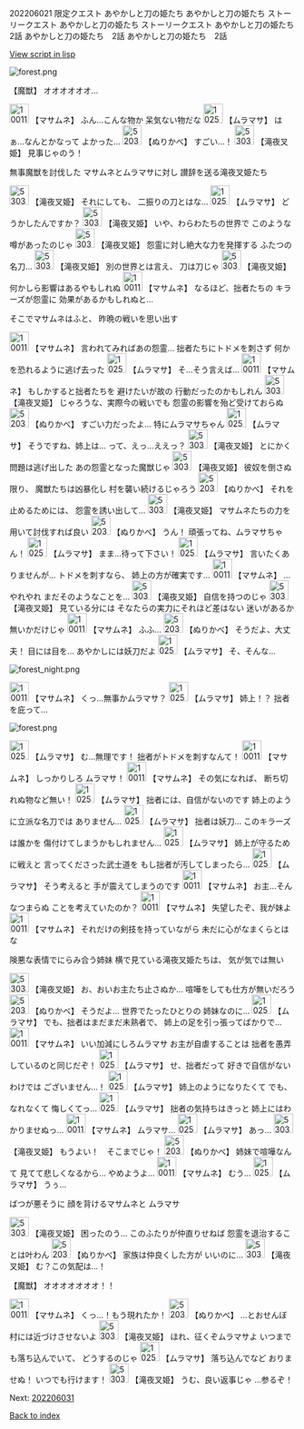 202206021 限定クエスト あやかしと刀の姫たち あやかしと刀の姫たち ストーリークエスト あやかしと刀の姫たち ストーリークエスト あやかしと刀の姫たち　2話 あやかしと刀の姫たち　2話 あやかしと刀の姫たち　2話

[View script in lisp](../scripts/202206021.txt)

![forest.png](../images/backgrounds/forest.png)

【魔獣】
オオオオオオ…

<img src="../images/units/100111.png" alt="100111.png" height="34"/>
【マサムネ】
ふん…こんな物か
呆気ない物だな

<img src="../images/units/102511.png" alt="102511.png" height="34"/>
【ムラマサ】
はぁ…なんとかなって
よかった…

<img src="../images/units/5203311.png" alt="5203311.png" height="34"/>
【ぬりかべ】
すごい…！

<img src="../images/units/5303811.png" alt="5303811.png" height="34"/>
【滝夜叉姫】
見事じゃのう！

無事魔獣を討伐した
マサムネとムラマサに対し
讃辞を送る滝夜叉姫たち

<img src="../images/units/5303811.png" alt="5303811.png" height="34"/>
【滝夜叉姫】
それにしても、
二振りの刀とはな…

<img src="../images/units/102511.png" alt="102511.png" height="34"/>
【ムラマサ】
どうかしたんですか？

<img src="../images/units/5303811.png" alt="5303811.png" height="34"/>
【滝夜叉姫】
いや、わらわたちの世界で
このような噂があったのじゃ

<img src="../images/units/5303811.png" alt="5303811.png" height="34"/>
【滝夜叉姫】
怨霊に対し絶大な力を発揮する
ふたつの名刀…

<img src="../images/units/5303811.png" alt="5303811.png" height="34"/>
【滝夜叉姫】
別の世界とは言え、
刀は刀じゃ

<img src="../images/units/5303811.png" alt="5303811.png" height="34"/>
【滝夜叉姫】
何かしら影響はあるやもしれぬ

<img src="../images/units/100111.png" alt="100111.png" height="34"/>
【マサムネ】
なるほど、拙者たちの
キラーズが怨霊に
効果があるかもしれぬと…

そこでマサムネはふと、
昨晩の戦いを思い出す

<img src="../images/units/100111.png" alt="100111.png" height="34"/>
【マサムネ】
言われてみればあの怨霊…
拙者たちにトドメを刺さず
何かを恐れるように逃げ去った

<img src="../images/units/102511.png" alt="102511.png" height="34"/>
【ムラマサ】
そ…そう言えば…

<img src="../images/units/100111.png" alt="100111.png" height="34"/>
【マサムネ】
もしかすると拙者たちを
避けたいが故の
行動だったのかもしれん

<img src="../images/units/5303811.png" alt="5303811.png" height="34"/>
【滝夜叉姫】
じゃろうな、実際今の戦いでも
怨霊の影響を殆ど受けておらぬ

<img src="../images/units/5203311.png" alt="5203311.png" height="34"/>
【ぬりかべ】
すごい力だったよ…
特にムラマサちゃん

<img src="../images/units/102511.png" alt="102511.png" height="34"/>
【ムラマサ】
そうですね、姉上は…
って、えっ…ええっ？

<img src="../images/units/5303811.png" alt="5303811.png" height="34"/>
【滝夜叉姫】
とにかく問題は逃げ出した
あの怨霊となった魔獣じゃ

<img src="../images/units/5303811.png" alt="5303811.png" height="34"/>
【滝夜叉姫】
彼奴を倒さぬ限り、
魔獣たちは凶暴化し
村を襲い続けるじゃろう

<img src="../images/units/5203311.png" alt="5203311.png" height="34"/>
【ぬりかべ】
それを止めるためには、
怨霊を誘い出して…

<img src="../images/units/5303811.png" alt="5303811.png" height="34"/>
【滝夜叉姫】
マサムネたちの力を
用いて討伐すれば良い

<img src="../images/units/5203311.png" alt="5203311.png" height="34"/>
【ぬりかべ】
うん！
頑張ってね、ムラマサちゃん！

<img src="../images/units/102511.png" alt="102511.png" height="34"/>
【ムラマサ】
まま…待って下さい！

<img src="../images/units/102511.png" alt="102511.png" height="34"/>
【ムラマサ】
言いたくありませんが…
トドメを刺すなら、
姉上の方が確実です…

<img src="../images/units/100111.png" alt="100111.png" height="34"/>
【マサムネ】
…やれやれ
まだそのようなことを…

<img src="../images/units/5303811.png" alt="5303811.png" height="34"/>
【滝夜叉姫】
自信を持つのじゃ

<img src="../images/units/5303811.png" alt="5303811.png" height="34"/>
【滝夜叉姫】
見ている分には
そなたらの実力にそれほど差はない
迷いがあるか無いかだけじゃ

<img src="../images/units/100111.png" alt="100111.png" height="34"/>
【マサムネ】
ふふ…

<img src="../images/units/5203311.png" alt="5203311.png" height="34"/>
【ぬりかべ】
そうだよ、大丈夫！
目には目を…
あやかしには妖刀だよ

<img src="../images/units/102511.png" alt="102511.png" height="34"/>
【ムラマサ】
そ、そんな…

![forest_night.png](../images/backgrounds/forest_night.png)

<img src="../images/units/100111.png" alt="100111.png" height="34"/>
【マサムネ】
くっ…無事かムラマサ？

<img src="../images/units/102511.png" alt="102511.png" height="34"/>
【ムラマサ】
姉上！？
拙者を庇って…

![forest.png](../images/backgrounds/forest.png)

<img src="../images/units/102511.png" alt="102511.png" height="34"/>
【ムラマサ】
む…無理です！
拙者がトドメを刺すなんて！

<img src="../images/units/100111.png" alt="100111.png" height="34"/>
【マサムネ】
しっかりしろ
ムラマサ！

<img src="../images/units/100111.png" alt="100111.png" height="34"/>
【マサムネ】
その気になれば、
断ち切れぬ物など無い！

<img src="../images/units/102511.png" alt="102511.png" height="34"/>
【ムラマサ】
拙者には、自信がないのです
姉上のように立派な名刀では
ありません…

<img src="../images/units/102511.png" alt="102511.png" height="34"/>
【ムラマサ】
拙者は妖刀…
このキラーズは誰かを
傷付けてしまうかもしれません…

<img src="../images/units/102511.png" alt="102511.png" height="34"/>
【ムラマサ】
姉上が守るために戦えと
言ってくださった武士道を
もし拙者が汚してしまったら…

<img src="../images/units/102511.png" alt="102511.png" height="34"/>
【ムラマサ】
そう考えると
手が震えてしまうのです

<img src="../images/units/100111.png" alt="100111.png" height="34"/>
【マサムネ】
お主…そんなつまらぬ
ことを考えていたのか？

<img src="../images/units/100111.png" alt="100111.png" height="34"/>
【マサムネ】
失望したぞ、我が妹よ

<img src="../images/units/100111.png" alt="100111.png" height="34"/>
【マサムネ】
それだけの剣技を持っていながら
未だに心がなまくらとはな

険悪な表情でにらみ合う姉妹
横で見ている滝夜叉姫たちは、
気が気では無い

<img src="../images/units/5303811.png" alt="5303811.png" height="34"/>
【滝夜叉姫】
お、おいお主たち止さぬか…
喧嘩をしても仕方が無いだろう

<img src="../images/units/5203311.png" alt="5203311.png" height="34"/>
【ぬりかべ】
そうだよ…
世界でたったひとりの
姉妹なのに…

<img src="../images/units/102511.png" alt="102511.png" height="34"/>
【ムラマサ】
でも、拙者はまだまだ未熟者で、
姉上の足を引っ張ってばかりで…

<img src="../images/units/100111.png" alt="100111.png" height="34"/>
【マサムネ】
いい加減にしろムラマサ
お主が自虐することは
拙者を愚弄しているのと同じだぞ！

<img src="../images/units/102511.png" alt="102511.png" height="34"/>
【ムラマサ】
せ、拙者だって
好きで自信がないわけでは
ございません…！

<img src="../images/units/102511.png" alt="102511.png" height="34"/>
【ムラマサ】
姉上のようになりたくて
でも、なれなくて
悔しくてっ…

<img src="../images/units/102511.png" alt="102511.png" height="34"/>
【ムラマサ】
拙者の気持ちはきっと
姉上にはわかりませぬっ…

<img src="../images/units/100111.png" alt="100111.png" height="34"/>
【マサムネ】
ムラマサ…

<img src="../images/units/102511.png" alt="102511.png" height="34"/>
【ムラマサ】
あっ…

<img src="../images/units/5303811.png" alt="5303811.png" height="34"/>
【滝夜叉姫】
もうよい！　そこまでじゃ！

<img src="../images/units/5203311.png" alt="5203311.png" height="34"/>
【ぬりかべ】
姉妹で喧嘩なんて
見てて悲しくなるから…
やめようよ…

<img src="../images/units/100111.png" alt="100111.png" height="34"/>
【マサムネ】
むう…

<img src="../images/units/102511.png" alt="102511.png" height="34"/>
【ムラマサ】
うぅ…

ばつが悪そうに
顔を背けるマサムネと
ムラマサ

<img src="../images/units/5303811.png" alt="5303811.png" height="34"/>
【滝夜叉姫】
困ったのう…
このふたりが仲直りせねば
怨霊を退治することは叶わん

<img src="../images/units/5203311.png" alt="5203311.png" height="34"/>
【ぬりかべ】
家族は仲良くした方が
いいのに…

<img src="../images/units/5303811.png" alt="5303811.png" height="34"/>
【滝夜叉姫】
む？この気配は…！

【魔獣】
オオオオオオオ！！

<img src="../images/units/100111.png" alt="100111.png" height="34"/>
【マサムネ】
くっ…！もう現れたか！

<img src="../images/units/5203311.png" alt="5203311.png" height="34"/>
【ぬりかべ】
…とおせんぼ
村には近づけさせないよ

<img src="../images/units/5303811.png" alt="5303811.png" height="34"/>
【滝夜叉姫】
ほれ、征くぞムラマサよ
いつまでも落ち込んでいて、
どうするのじゃ

<img src="../images/units/102511.png" alt="102511.png" height="34"/>
【ムラマサ】
落ち込んでなど
おりませぬ！
いつでも行けます！

<img src="../images/units/5303811.png" alt="5303811.png" height="34"/>
【滝夜叉姫】
うむ、良い返事じゃ
…参るぞ！


Next: [202206031](202206031.md)

[Back to index](index.md)
